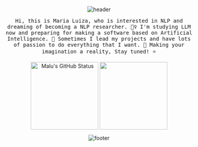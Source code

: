 <!--My Customizing

type, color, text, height, fontSize, fontColor 수정 가능-->
<div align="center">
  <img src="https://capsule-render.vercel.app/api?type=waving&color=588beb&height=200&fontSize=90&fontColor=ffffff" alt="header" />
</div>

<!--My Customizing

<samp> </samp> 사이에 내용 수정 가능-->
<p align="center">
  <samp>
    Hi, this is Maria Luiza, who is interested in NLP and dreaming of becoming a NLP researcher. 🙋‍♀️ I'm studying LLM now and preparing for making a software based on Artificial Intelligence. 🤖 Sometimes I lead my projects and have lots of passion to do everything that I want. 🎇 Making your imagination a reality, Stay tuned! ⭐
  </samp>
</p>

<!--My Customizing align, height, color 등 수정 가능-->
<div align="center">
  <a href="https://github.com/mlluizza"><img align="center" style="height:180px" src="https://github-readme-stats.vercel.app/api?username=mlluizza&show_icons=true&include_all_commits=true&hide_border=true&bg_color=30,CED8F6,588beb&title_color=fff&text_color=fff" alt="Malu's GitHub Status" /></a>
  <a href="https://github.com/mlluizza"><img align="center" style="height:180px" src="https://github-readme-stats.vercel.app/api/top-langs/?username=mlluizza&layout=compact&hide_border=true&bg_color=30,CED8F6,588beb&title_color=fff&text_color=fff" /></a>




![footer](https://capsule-render.vercel.app/api?section=footer&type=waving&color=588beb)
